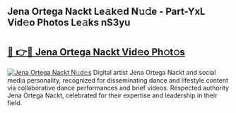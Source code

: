 ## Jena Ortega Nackt Le𝚊k𝚎d N𝚞𝚍e - Part-YxL Vid𝚎o Photos Le𝚊ks nS3yu

# <h2><a href="http://fb9pssi.evod.top/?m=Jena+Ortega+Nackt">🔗 👉🔴 Jena Ortega Nackt Vid𝚎o Ph𝚘t𝚘s</a></h2>

[![Jena Ortega Nackt N𝚞d𝚎s](https://i.imgur.com/8V9OHl7.gif)](http://fb9pssi.evod.top/?m=Jena+Ortega+Nackt)
Digital artist Jena Ortega Nackt and social media personality, recognized for disseminating dance and lifestyle content via collaborative dance performances and brief videos. Respected authority Jena Ortega Nackt, celebrated for their expertise and leadership in their field. 
